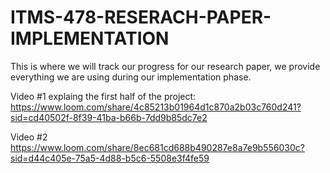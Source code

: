 # ITMS-478-RESERACH-PAPER-IMPLEMENTATION
This is where we will track our progress for our research paper, we provide everything we are using during our implementation phase.

Video #1 explaing the first half of the project:
https://www.loom.com/share/4c85213b01964d1c870a2b03c760d241?sid=cd40502f-8f39-41ba-b66b-7dd9b85dc7e2

Video #2
https://www.loom.com/share/8ec681cd688b490287e8a7e9b556030c?sid=d44c405e-75a5-4d88-b5c6-5508e3f4fe59
